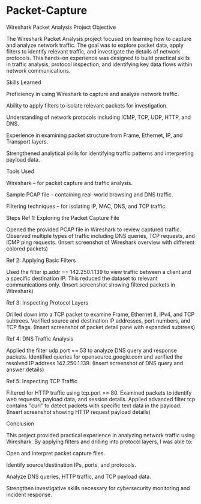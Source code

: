 # Packet-Capture

Wireshark Packet Analysis Project
Objective

The Wireshark Packet Analysis project focused on learning how to capture and analyze network traffic. The goal was to explore packet data, apply filters to identify relevant traffic, and investigate the details of network protocols. This hands-on experience was designed to build practical skills in traffic analysis, protocol inspection, and identifying key data flows within network communications.

Skills Learned

Proficiency in using Wireshark to capture and analyze network traffic.

Ability to apply filters to isolate relevant packets for investigation.

Understanding of network protocols including ICMP, TCP, UDP, HTTP, and DNS.

Experience in examining packet structure from Frame, Ethernet, IP, and Transport layers.

Strengthened analytical skills for identifying traffic patterns and interpreting payload data.

Tools Used

Wireshark – for packet capture and traffic analysis.

Sample PCAP file – containing real-world browsing and DNS traffic.

Filtering techniques – for isolating IP, MAC, DNS, and TCP traffic.

Steps
Ref 1: Exploring the Packet Capture File

Opened the provided PCAP file in Wireshark to review captured traffic. Observed multiple types of traffic including DNS queries, TCP requests, and ICMP ping requests.
(Insert screenshot of Wireshark overview with different colored packets)

Ref 2: Applying Basic Filters

Used the filter ip.addr == 142.250.1.139 to view traffic between a client and a specific destination IP. This reduced the dataset to relevant communications only.
(Insert screenshot showing filtered packets in Wireshark)

Ref 3: Inspecting Protocol Layers

Drilled down into a TCP packet to examine Frame, Ethernet II, IPv4, and TCP subtrees. Verified source and destination IP addresses, port numbers, and TCP flags.
(Insert screenshot of packet detail pane with expanded subtrees)

Ref 4: DNS Traffic Analysis

Applied the filter udp.port == 53 to analyze DNS query and response packets. Identified queries for opensource.google.com and verified the resolved IP address 142.250.1.139.
(Insert screenshot of DNS query and answer details)

Ref 5: Inspecting TCP Traffic

Filtered for HTTP traffic using tcp.port == 80. Examined packets to identify web requests, payload data, and session details. Applied advanced filter tcp contains "curl" to detect packets with specific text data in the payload.
(Insert screenshot showing HTTP request payload details)

Conclusion

This project provided practical experience in analyzing network traffic using Wireshark. By applying filters and drilling into protocol layers, I was able to:

Open and interpret packet capture files.

Identify source/destination IPs, ports, and protocols.

Analyze DNS queries, HTTP traffic, and TCP payload data.

Strengthen investigative skills necessary for cybersecurity monitoring and incident response.
